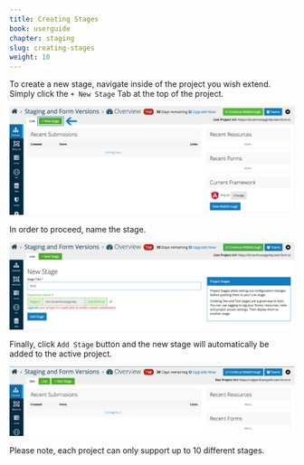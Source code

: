 ```yaml
---
title: Creating Stages
book: userguide
chapter: staging
slug: creating-stages
weight: 10
---
```

To create a new stage, navigate inside of the project you wish extend. 
Simply click the ```+ New Stage``` Tab at the top of the project.

![](/assets/img/userguide/userguide-stage-create-1.png)

In order to proceed, name the stage.

![](/assets/img/userguide/userguide-stage-create-2.png)

Finally, click ```Add Stage``` button and the new stage will automatically be added to the active project.

![](/assets/img/userguide/userguide-stage-create-3.png)

Please note, each project can only support up to 10 different stages.